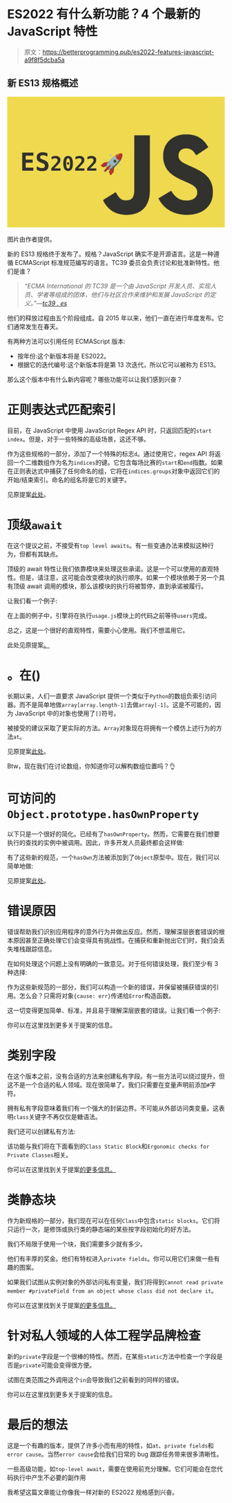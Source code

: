 # ES2022 有什么新功能？4 个最新的 JavaScript 特性

> 原文：<https://betterprogramming.pub/es2022-features-javascript-a9f8f5dcba5a>

## 新 ES13 规格概述

![](img/2bd7969f63cdb666178d7bcb780e9f65.png)

图片由作者提供。

新的 ES13 规格终于发布了。规格？JavaScript 确实不是开源语言。这是一种遵循 ECMAScript 标准规范编写的语言。TC39 委员会负责讨论和批准新特性。他们是谁？

> *“ECMA International 的 TC39 是一个由 JavaScript 开发人员、实现人员、学者等组成的团体，他们与社区合作来维护和发展 JavaScript 的定义。”—*[*tc39 . es*](https://tc39.es/)

他们的释放过程由五个阶段组成。自 2015 年以来，他们一直在进行年度发布。它们通常发生在春天。

有两种方法可以引用任何 ECMAScript 版本:

*   按年份:这个新版本将是 ES2022。
*   根据它的迭代编号:这个新版本将是第 13 次迭代，所以它可以被称为 ES13。

那么这个版本中有什么新内容呢？哪些功能可以让我们感到兴奋？

# 正则表达式匹配索引

目前，在 JavaScript 中使用 JavaScript Regex API 时，只返回匹配的`start index`。但是，对于一些特殊的高级场景，这还不够。

作为这些规格的一部分，添加了一个特殊的标志`d`。通过使用它，regex API 将返回一个二维数组作为名为`indices`的键。它包含每场比赛的`start`和`end`指数。如果在正则表达式中捕获了任何命名的组，它将在`indices.groups`对象中返回它们的开始/结束索引。命名的组名将是它的关键字。

见原提案[此处](https://github.com/tc39/proposal-regexp-match-indices)。

# 顶级`await`

在这个提议之前，不接受有`top level awaits`。有一些变通办法来模拟这种行为，但都有其缺点。

顶级的 await 特性让我们依靠模块来处理这些承诺。这是一个可以使用的直观特性。但是，请注意，这可能会改变模块的执行顺序。如果一个模块依赖于另一个具有顶级 await 调用的模块，那么该模块的执行将被暂停，直到承诺被履行。

让我们看一个例子:

在上面的例子中，引擎将在执行`usage.js`模块上的代码之前等待`users`完成。

总之，这是一个很好的直观特性，需要小心使用。我们不想滥用它。

此处见原提案[。](https://github.com/tc39/proposal-top-level-await)

# 。在()

长期以来，人们一直要求 JavaScript 提供一个类似于`Python`的数组负索引访问器。而不是简单地做`array[array.length-1]`去做`array[-1]`。这是不可能的，因为 JavaScript 中的对象也使用了`[]`符号。

被接受的建议采取了更实际的方法。`Array`对象现在将拥有一个模仿上述行为的方法`at`。

见原提案[此处](https://github.com/tc39/proposal-relative-indexing-method)。

Btw，现在我们在讨论数组，你知道你可以解构数组位置吗？👌

# 可访问的`Object.prototype.hasOwnProperty`

以下只是一个很好的简化。已经有了`hasOwnProperty`。然而，它需要在我们想要执行的查找的实例中被调用。因此，许多开发人员最终都会这样做:

有了这些新的规范，一个`hasOwn`方法被添加到了`Object`原型中。现在，我们可以简单地做:

见原提案[此处](https://github.com/tc39/proposal-accessible-object-hasownproperty)。

# 错误原因

错误帮助我们识别应用程序的意外行为并做出反应。然而，理解深层嵌套错误的根本原因甚至正确处理它们会变得具有挑战性。在捕获和重新抛出它们时，我们会丢失堆栈跟踪信息。

在如何处理这个问题上没有明确的一致意见。对于任何错误处理，我们至少有 3 种选择:

作为这些新规范的一部分，我们可以构造一个新的错误，并保留被捕获错误的引用。怎么会？只需将对象`{cause: err}`传递给`Error`构造函数。

这一切变得更加简单、标准，并且易于理解深层嵌套的错误。让我们看一个例子:

你可以在这里找到更多关于提案的信息。

# 类别字段

在这个版本之前，没有合适的方法来创建私有字段。有一些方法可以绕过提升，但这不是一个合适的私人领域。现在很简单了。我们只需要在变量声明前添加`#`字符。

拥有私有字段意味着我们有一个强大的封装边界。不可能从外部访问类变量。这表明`class`关键字不再仅仅是糖语法。

我们还可以创建私有方法:

该功能与我们将在下面看到的`Class Static Block`和`Ergonomic checks for Private Classes`相关。

你可以在这里找到关于提案[的更多信息。](https://github.com/tc39/proposal-class-fields)

# 类静态块

作为新规格的一部分，我们现在可以在任何`Class`中包含`static blocks`。它们将只运行一次，是修饰或执行类的静态端的某些按字段初始化的好方法。

我们不局限于使用一个块，我们需要多少就有多少。

他们有丰厚的奖金。他们有特权进入`private fields`。你可以用它们来做一些有趣的图案。

如果我们试图从实例对象的外部访问私有变量，我们将得到`Cannot read private member #privateField from an object whose class did not declare it`。

你可以在这里找到关于提案[的更多信息。](https://github.com/tc39/proposal-class-static-block)

# 针对私人领域的人体工程学品牌检查

新的`private`字段是一个很棒的特性。然而，在某些`static`方法中检查一个字段是否是`private`可能会变得很方便。

试图在类范围之外调用这个`in`会导致我们之前看到的同样的错误。

你可以在这里找到更多关于提案的信息。

# 最后的想法

这是一个有趣的版本，提供了许多小而有用的特性，如`at`、`private fields`和`error cause`。当然`error cause`会给我们日常的 bug 跟踪任务带来很多清晰性。

一些高级功能，如`top-level await`，需要在使用前充分理解。它们可能会在您代码执行中产生不必要的副作用

我希望这篇文章能让你像我一样对新的 ES2022 规格感到兴奋。